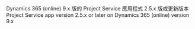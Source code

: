 <span data-ttu-id="438ac-101">Dynamics 365 (online) 9.x 版的 Project Service 應用程式 2.5.x 版或更新版本</span><span class="sxs-lookup"><span data-stu-id="438ac-101">Project Service app version 2.5.x or later on Dynamics 365 (online) version 9.x</span></span>
